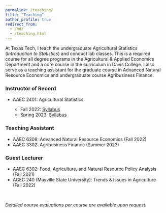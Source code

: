 ```yaml
---
permalink: /teaching/
title: "Teaching"
author_profile: true
redirect_from: 
  - /md/
  - /teaching.html
---
```



At Texas Tech, I teach the undergraduate Agricultural Statistics (*Introduction to Statistics*) and conduct lab classes. This is a required course for all degree programs in the Agricultural & Applied Economics Department and a core course in the curriculum in Davis College. I also serve as a teaching assistant for the graduate course in Advanced Natural Resource Economics and undergraduate course Agribusiness Finance. 

### Instructor of Record<br>
* AAEC 2401: Agricultural Statistics<br> 

    + Fall 2022: [Syllabus](/AAEC2401-001_Syllabus_Fall2022.pdf)
    + Spring 2023: [Syllabus](/AAEC2401-001_Syllabus_Spring2023.pdf)

### Teaching Assistant <br>
* AAEC 6308: Advanced Natural Resource Economics (Fall 2022)
* AAEC 3302: Agribusiness Finance (Summer 2023)

### Guest Lecturer <br> 
* AAEC 6302: Food, Agriculture, and Natural Resource Policy Analysis (Fall 2021)
* AGEC 240 (Mayville State University): Trends & Issues in Agriculture (Fall 2022) <br> 

<br>

 *Detailed course evaluations per course are available upon request.*
